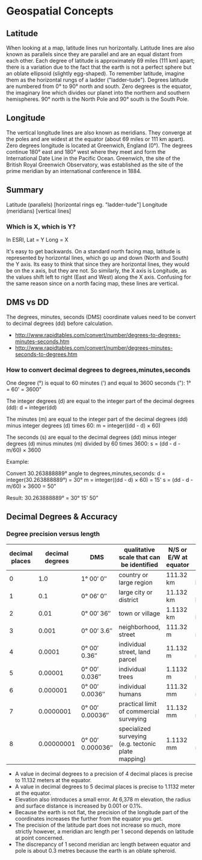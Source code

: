 # Geospatial Concepts

## Latitude

When looking at a map, latitude lines run horizontally.
Latitude lines are also known as parallels since they are parallel and are an equal distant from each other.
Each degree of latitude is approximately 69 miles (111 km) apart; there is a variation due to the fact that the earth is not a perfect sphere but an oblate ellipsoid (slightly egg-shaped).
To remember latitude, imagine them as the horizontal rungs of a ladder ("ladder-tude").
Degrees latitude are numbered from 0° to 90° north and south.
Zero degrees is the equator, the imaginary line which divides our planet into the northern and southern hemispheres.
90° north is the North Pole and 90° south is the South Pole.

## Longitude

The vertical longitude lines are also known as meridians.
They converge at the poles and are widest at the equator (about 69 miles or 111 km apart).
Zero degrees longitude is located at Greenwich, England (0°).
The degrees continue 180° east and 180° west where they meet and form the International Date Line in the Pacific Ocean.
Greenwich, the site of the British Royal Greenwich Observatory, was established as the site of the prime meridian by an international conference in 1884.

## Summary

Latitude (parallels) [horizontal rings eg. "ladder-tude"]
Longitude (meridians) [vertical lines]

### Which is X, which is Y?

In ESRI, Lat = Y Long = X

It's easy to get backwards.
On a standard north facing map, latitude is represented by horizontal lines, which go up and down (North and South) the Y axis.
Its easy to think that since they are horizontal lines, they would be on the x axis, but they are not.
So similarly, the X axis is Longitude, as the values shift left to right (East and West) along the X axis.
Confusing for the same reason since on a north facing map, these lines are vertical.

## DMS vs DD

The degrees, minutes, seconds (DMS) coordinate values need to be convert to decimal degrees (dd) before calculation.

- http://www.rapidtables.com/convert/number/degrees-to-degrees-minutes-seconds.htm
- http://www.rapidtables.com/convert/number/degrees-minutes-seconds-to-degrees.htm

### How to convert decimal degrees to degrees,minutes,seconds

One degree (°) is equal to 60 minutes (') and equal to 3600 seconds ("):
    1° = 60' = 3600"

The integer degrees (d) are equal to the integer part of the decimal degrees (dd):
    d = integer(dd)

The minutes (m) are equal to the integer part of the decimal degrees (dd) minus integer degrees (d) times 60:
    m = integer((dd - d) × 60)

The seconds (s) are equal to the decimal degrees (dd) minus integer degrees (d) minus minutes (m) divided by 60 times 3600:
    s = (dd - d - m/60) × 3600

Example:

Convert 30.263888889° angle to degrees,minutes,seconds:
    d = integer(30.263888889°) = 30°
    m = integer((dd - d) × 60) = 15'
    s = (dd - d - m/60) × 3600 = 50"

Result:
    30.263888889° = 30° 15' 50"

## Decimal Degrees & Accuracy


### Degree precision versus length

| decimal places	| decimal degrees	| DMS	| qualitative scale that can be identified	| N/S or E/W at equator	| E/W at 23N/S	| E/W at 45N/S	| E/W at 67N/S |
|---|---|---|---|---|---|---|---|
| 0	| 1.0	| 1° 00′ 0″	| country or large region	| 111.32 km	| 102.47 km	| 78.71 km	| 43.496 km |
| 1	| 0.1	| 0° 06′ 0″	| large city or district	| 11.132 km	| 10.247 km	| 7.871 km	| 4.3496 km |
| 2	| 0.01	| 0° 00′ 36″	| town or village	| 1.1132 km	| 1.0247 km	| 787.1 m	| 434.96 m |
| 3	| 0.001	| 0° 00′ 3.6″	| neighborhood, street	| 111.32 m	| 102.47 m	| 78.71 m	| 43.496 m |
| 4	| 0.0001	| 0° 00′ 0.36″	| individual street, land parcel	| 11.132 m	| 10.247 m	| 7.871 m	| 4.3496 m |
| 5	| 0.00001	| 0° 00′ 0.036″	| individual trees	| 1.1132 m	| 1.0247 m	| 787.1 mm	| 434.96 mm |
| 6	| 0.000001	| 0° 00′ 0.0036″	| individual humans	| 111.32 mm	| 102.47 mm	| 78.71 mm	| 43.496 mm |
| 7	| 0.0000001	| 0° 00′ 0.00036″	| practical limit of commercial surveying	| 11.132 mm	| 10.247 mm	| 7.871 mm	| 4.3496 mm |
| 8	| 0.00000001	| 0° 00′ 0.000036″	| specialized surveying (e.g. tectonic plate mapping)	| 1.1132 mm	| 1.0247 mm	| 787.1 µm	| 434.96 µm |

- A value in decimal degrees to a precision of 4 decimal places is precise to 11.132 meters at the equator.
- A value in decimal degrees to 5 decimal places is precise to 1.1132 meter at the equator.
- Elevation also introduces a small error. At 6,378 m elevation, the radius and surface distance is increased by 0.001 or 0.1%.
- Because the earth is not flat, the precision of the longitude part of the coordinates increases the further from the equator you get.
- The precision of the latitude part does not increase so much, more strictly however, a meridian arc length per 1 second depends on latitude at point concerned.
- The discrepancy of 1 second meridian arc length between equator and pole is about 0.3 metres because the earth is an oblate spheroid.
